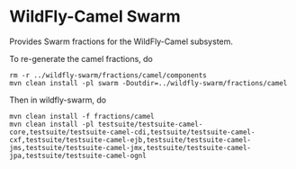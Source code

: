 # WildFly-Camel Swarm

Provides Swarm fractions for the WildFly-Camel subsystem. 

To re-generate the camel fractions, do

    rm -r ../wildfly-swarm/fractions/camel/components
    mvn clean install -pl swarm -Doutdir=../wildfly-swarm/fractions/camel

Then in wildfly-swarm, do

    mvn clean install -f fractions/camel
    mvn clean install -pl testsuite/testsuite-camel-core,testsuite/testsuite-camel-cdi,testsuite/testsuite-camel-cxf,testsuite/testsuite-camel-ejb,testsuite/testsuite-camel-jms,testsuite/testsuite-camel-jmx,testsuite/testsuite-camel-jpa,testsuite/testsuite-camel-ognl
    